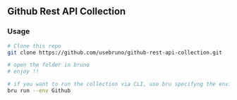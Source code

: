 ## Github Rest API Collection

### Usage
```bash
# Clone this repo 
git clone https://github.com/usebruno/github-rest-api-collection.git

# open the folder in bruno
# enjoy !!

# if you want to run the collection via CLI, use bru specifyng the environment:
bru run --env Github
```
